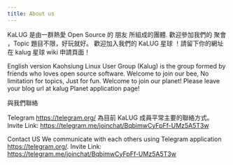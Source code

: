 ```yaml
---
title: About us
---
```


KaLUG 是由一群熱愛 Open Source 的 朋友 所組成的團體.
歡迎參加我們的 聚會 ，Topic 題目不限，好玩就好。
歡迎加入我們的 KaLUG 星球 ！請留下你的網址在 kalug 星球 wiki 申請頁面！

English version
Kaohsiung Linux User Group (Kalug) is the group formed by friends who loves open source software.
Welcome to join our bee, No limitation for topics, Just for fun.
Welcome to join our planet! Please leave your blog url at kalug Planet application page!

與我們聯絡

Telegram https://telegram.org/ 為目前 KaLUG 成員平常主要的聯絡方式。
Invite Link: https://telegram.me/joinchat/BqbimwCyFpFf-UMz5A5T3w

Contact US
We communicate with each others using Telegram application https://telegram.org/.
Invite Link: https://telegram.me/joinchat/BqbimwCyFpFf-UMz5A5T3w
